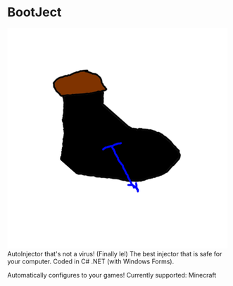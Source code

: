 # BootJect
![logo](https://github.com/AcaiBerii/BootJect/blob/main/help.png?raw=true)
AutoInjector that's not a virus! (Finally lel)
The best injector that is safe for your computer. Coded in C# .NET (with Windows Forms).

Automatically configures to your games!
Currently supported:
Minecraft
